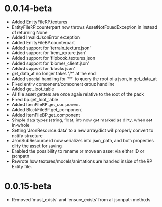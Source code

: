 # 0.0.14-beta
 - Added EntityFileRP.textures
 - EntityFileRP.counterpart now throws AssetNotFoundException in instead of returning None
 - Added InvalidJsonError exception
 - Added EntityFileBP.counterpart
 - Added support for 'terrain_texture.json'
 - Added support for 'item_texture.json'
 - Added support for 'flipbook_textures.json
 - Added support for 'biomes_client.json'
 - Added support for 'blocks.json'
 - get_data_at no longer takes '/*' at the end
 - Added special handling for '**' to query the root of a json, in get_data_at
 - Fixed entity component/component group handling
 - Added get_loot_table
 - All file asset getters are once again relative to the root of the pack
 - Fixed bp.get_loot_table
 - Added ItemFileRP.get_component
 - Added BlockFileBP.get_component
 - Added ItemFileBP.get_component
 - Simple data types (string, float, int) now get marked as dirty, when set in-whole
 - Setting 'JsonResource.data' to a new array/dict will properly convert to notify structure
 - JsonSubResource.id now serializes into json_path, and both properties dirty the asset for saving
 - Enabled the possibility to rename or move an asset via either ID or jsonpath
 - Rewrote how textures/models/animations are handled inside of the RP Entity file.

# 0.0.15-beta
 - Removed 'must_exists' and 'ensure_exists' from all jsonpath methods